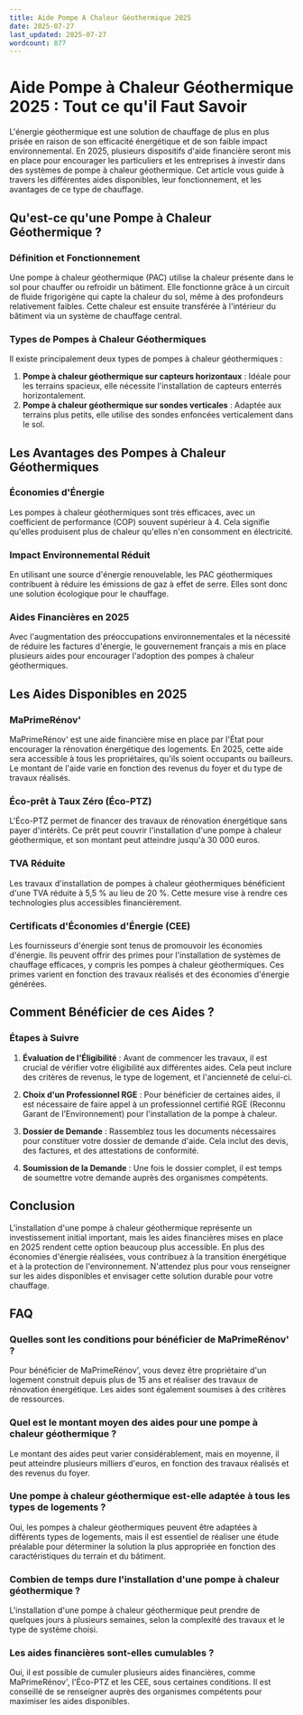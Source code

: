 ```yaml
---
title: Aide Pompe A Chaleur Géothermique 2025
date: 2025-07-27
last_updated: 2025-07-27
wordcount: 877
---
```


# Aide Pompe à Chaleur Géothermique 2025 : Tout ce qu'il Faut Savoir

L'énergie géothermique est une solution de chauffage de plus en plus prisée en raison de son efficacité énergétique et de son faible impact environnemental. En 2025, plusieurs dispositifs d'aide financière seront mis en place pour encourager les particuliers et les entreprises à investir dans des systèmes de pompe à chaleur géothermique. Cet article vous guide à travers les différentes aides disponibles, leur fonctionnement, et les avantages de ce type de chauffage.

## Qu'est-ce qu'une Pompe à Chaleur Géothermique ?

### Définition et Fonctionnement

Une pompe à chaleur géothermique (PAC) utilise la chaleur présente dans le sol pour chauffer ou refroidir un bâtiment. Elle fonctionne grâce à un circuit de fluide frigorigène qui capte la chaleur du sol, même à des profondeurs relativement faibles. Cette chaleur est ensuite transférée à l'intérieur du bâtiment via un système de chauffage central.

### Types de Pompes à Chaleur Géothermiques

Il existe principalement deux types de pompes à chaleur géothermiques :

1. **Pompe à chaleur géothermique sur capteurs horizontaux** : Idéale pour les terrains spacieux, elle nécessite l'installation de capteurs enterrés horizontalement.
2. **Pompe à chaleur géothermique sur sondes verticales** : Adaptée aux terrains plus petits, elle utilise des sondes enfoncées verticalement dans le sol.

## Les Avantages des Pompes à Chaleur Géothermiques

### Économies d'Énergie

Les pompes à chaleur géothermiques sont très efficaces, avec un coefficient de performance (COP) souvent supérieur à 4. Cela signifie qu'elles produisent plus de chaleur qu'elles n'en consomment en électricité.

### Impact Environnemental Réduit

En utilisant une source d'énergie renouvelable, les PAC géothermiques contribuent à réduire les émissions de gaz à effet de serre. Elles sont donc une solution écologique pour le chauffage.

### Aides Financières en 2025

Avec l'augmentation des préoccupations environnementales et la nécessité de réduire les factures d'énergie, le gouvernement français a mis en place plusieurs aides pour encourager l'adoption des pompes à chaleur géothermiques.

## Les Aides Disponibles en 2025

### MaPrimeRénov'

MaPrimeRénov' est une aide financière mise en place par l'État pour encourager la rénovation énergétique des logements. En 2025, cette aide sera accessible à tous les propriétaires, qu'ils soient occupants ou bailleurs. Le montant de l'aide varie en fonction des revenus du foyer et du type de travaux réalisés.

### Éco-prêt à Taux Zéro (Éco-PTZ)

L'Éco-PTZ permet de financer des travaux de rénovation énergétique sans payer d'intérêts. Ce prêt peut couvrir l'installation d'une pompe à chaleur géothermique, et son montant peut atteindre jusqu'à 30 000 euros.

### TVA Réduite

Les travaux d'installation de pompes à chaleur géothermiques bénéficient d'une TVA réduite à 5,5 % au lieu de 20 %. Cette mesure vise à rendre ces technologies plus accessibles financièrement.

### Certificats d'Économies d'Énergie (CEE)

Les fournisseurs d'énergie sont tenus de promouvoir les économies d'énergie. Ils peuvent offrir des primes pour l'installation de systèmes de chauffage efficaces, y compris les pompes à chaleur géothermiques. Ces primes varient en fonction des travaux réalisés et des économies d'énergie générées.

## Comment Bénéficier de ces Aides ?

### Étapes à Suivre

1. **Évaluation de l'Éligibilité** : Avant de commencer les travaux, il est crucial de vérifier votre éligibilité aux différentes aides. Cela peut inclure des critères de revenus, le type de logement, et l'ancienneté de celui-ci.
   
2. **Choix d'un Professionnel RGE** : Pour bénéficier de certaines aides, il est nécessaire de faire appel à un professionnel certifié RGE (Reconnu Garant de l’Environnement) pour l'installation de la pompe à chaleur.

3. **Dossier de Demande** : Rassemblez tous les documents nécessaires pour constituer votre dossier de demande d'aide. Cela inclut des devis, des factures, et des attestations de conformité.

4. **Soumission de la Demande** : Une fois le dossier complet, il est temps de soumettre votre demande auprès des organismes compétents.

## Conclusion

L'installation d'une pompe à chaleur géothermique représente un investissement initial important, mais les aides financières mises en place en 2025 rendent cette option beaucoup plus accessible. En plus des économies d'énergie réalisées, vous contribuez à la transition énergétique et à la protection de l'environnement. N'attendez plus pour vous renseigner sur les aides disponibles et envisager cette solution durable pour votre chauffage.

## FAQ

### Quelles sont les conditions pour bénéficier de MaPrimeRénov' ?

Pour bénéficier de MaPrimeRénov', vous devez être propriétaire d'un logement construit depuis plus de 15 ans et réaliser des travaux de rénovation énergétique. Les aides sont également soumises à des critères de ressources.

### Quel est le montant moyen des aides pour une pompe à chaleur géothermique ?

Le montant des aides peut varier considérablement, mais en moyenne, il peut atteindre plusieurs milliers d'euros, en fonction des travaux réalisés et des revenus du foyer.

### Une pompe à chaleur géothermique est-elle adaptée à tous les types de logements ?

Oui, les pompes à chaleur géothermiques peuvent être adaptées à différents types de logements, mais il est essentiel de réaliser une étude préalable pour déterminer la solution la plus appropriée en fonction des caractéristiques du terrain et du bâtiment.

### Combien de temps dure l'installation d'une pompe à chaleur géothermique ?

L'installation d'une pompe à chaleur géothermique peut prendre de quelques jours à plusieurs semaines, selon la complexité des travaux et le type de système choisi.

### Les aides financières sont-elles cumulables ?

Oui, il est possible de cumuler plusieurs aides financières, comme MaPrimeRénov', l'Éco-PTZ et les CEE, sous certaines conditions. Il est conseillé de se renseigner auprès des organismes compétents pour maximiser les aides disponibles.